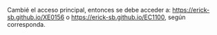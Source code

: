 Cambié el acceso principal, entonces se debe acceder a: https://erick-sb.github.io/XE0156 o https://erick-sb.github.io/EC1100, según corresponda. 
